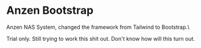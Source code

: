 # Anzen Bootstrap
Anzen NAS System, changed the framework from Tailwind to Bootstrap.\

Trial only. Still trying to work this shit out. Don't know how will this turn out.
